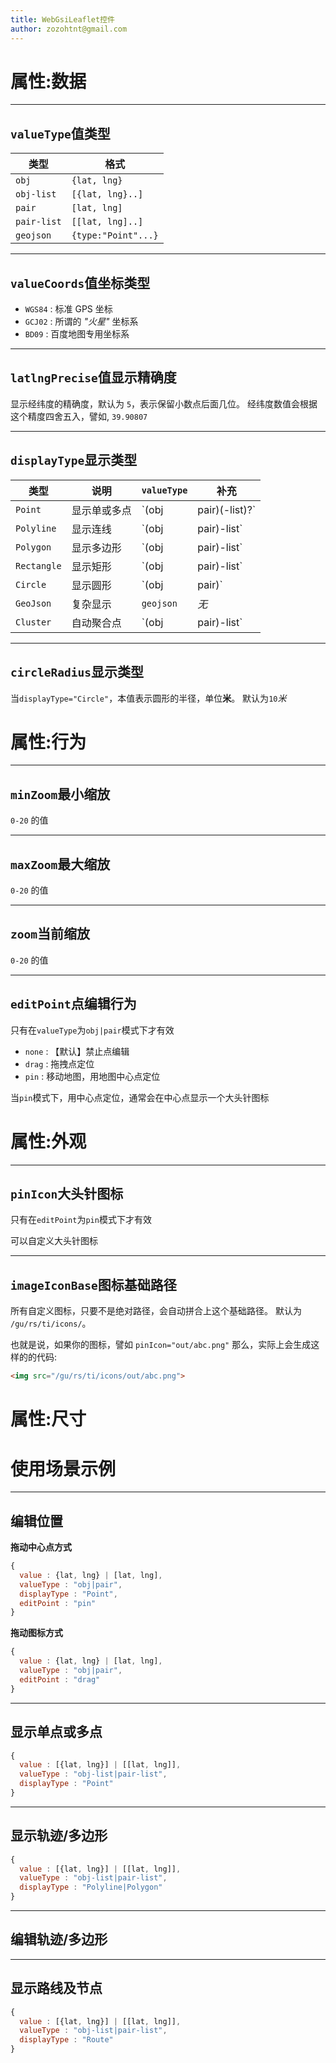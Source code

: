 ```yaml
---
title: WebGsiLeaflet控件
author: zozohtnt@gmail.com
---
```


# 属性:数据

------------------------------------------------------
## `valueType`值类型

 类型         | 格式
--------------|-----------------
`obj`         | `{lat, lng}`
`obj-list`    | `[{lat, lng}..]`
`pair`        | `[lat, lng]`
`pair-list`   | `[[lat, lng]..]`
`geojson`     | `{type:"Point"...}`

-----------------------------------------------------
## `valueCoords`值坐标类型

- `WGS84` : 标准 GPS 坐标
- `GCJ02` : 所谓的 *"火星"* 坐标系
- `BD09`  : 百度地图专用坐标系

-----------------------------------------------------
## `latlngPrecise`值显示精确度

显示经纬度的精确度，默认为 `5`，表示保留小数点后面几位。
经纬度数值会根据这个精度四舍五入，譬如,  `39.90807`

------------------------------------------------------
## `displayType`显示类型

 类型         | 说明           | `valueType`         | 补充
--------------|---------------|---------------------|------
`Point`       | 显示单或多点   | `(obj|pair)(-list)?`| *无*
`Polyline`    | 显示连线       | `(obj|pair)-list`   | *无*
`Polygon`     | 显示多边形     | `(obj|pair)-list`   | *无*
`Rectangle`   | 显示矩形       | `(obj|pair)-list`   | `[SW,NE]`
`Circle`      | 显示圆形       | `(obj|pair)`        | *无*
`GeoJson`     | 复杂显示       | `geojson`           | *无*
`Cluster`     | 自动聚合点     | `(obj|pair)-list`   | *无*

------------------------------------------------------
## `circleRadius`显示类型

当`displayType="Circle"`，本值表示圆形的半径，单位**米**。
默认为`10`*米*

# 属性:行为

------------------------------------------------------
## `minZoom`最小缩放

`0-20` 的值

------------------------------------------------------
## `maxZoom`最大缩放

`0-20` 的值

------------------------------------------------------
## `zoom`当前缩放

`0-20` 的值

------------------------------------------------------
## `editPoint`点编辑行为

只有在`valueType`为`obj|pair`模式下才有效

- `none` : 【默认】禁止点编辑
- `drag` : 拖拽点定位
- `pin`  : 移动地图，用地图中心点定位

当`pin`模式下，用中心点定位，通常会在中心点显示一个大头针图标


# 属性:外观

------------------------------------------------------
## `pinIcon`大头针图标

只有在`editPoint`为`pin`模式下才有效

可以自定义大头针图标

------------------------------------------------------
## `imageIconBase`图标基础路径

所有自定义图标，只要不是绝对路径，会自动拼合上这个基础路径。
默认为 `/gu/rs/ti/icons/`。

也就是说，如果你的图标，譬如 `pinIcon="out/abc.png"`
那么，实际上会生成这样的的代码:

```html
<img src="/gu/rs/ti/icons/out/abc.png">
```

# 属性:尺寸


# 使用场景示例

------------------------------------------------------
## 编辑位置

**拖动中心点方式**

```js
{
  value : {lat, lng} | [lat, lng],
  valueType : "obj|pair",
  displayType : "Point",
  editPoint : "pin"
}
```

**拖动图标方式**

```js
{
  value : {lat, lng} | [lat, lng],
  valueType : "obj|pair",
  editPoint : "drag"
}
```

------------------------------------------------------
## 显示单点或多点

```js
{
  value : [{lat, lng}] | [[lat, lng]],
  valueType : "obj-list|pair-list",
  displayType : "Point"
}
```

------------------------------------------------------
## 显示轨迹/多边形

```js
{
  value : [{lat, lng}] | [[lat, lng]],
  valueType : "obj-list|pair-list",
  displayType : "Polyline|Polygon"
}
```

------------------------------------------------------
## 编辑轨迹/多边形

------------------------------------------------------
## 显示路线及节点

```js
{
  value : [{lat, lng}] | [[lat, lng]],
  valueType : "obj-list|pair-list",
  displayType : "Route"
}
```